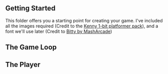 ## Getting Started

This folder offers you a starting point for creating your game. I've included all the images required (Credit to the [Kenny 1-bit platformer pack](https://kenney-assets.itch.io/1-bit-platformer-pack)), and a font we'll use later (Credit to [Bitty by MashArcade](https://masharcade.itch.io/bitty))

## The Game Loop

## The Player

##
